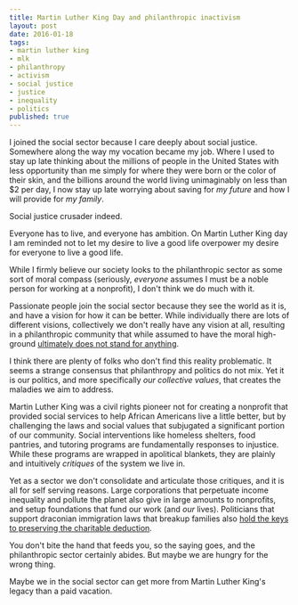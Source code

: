 ```yaml
---
title: Martin Luther King Day and philanthropic inactivism
layout: post
date: 2016-01-18
tags:
- martin luther king
- mlk
- philanthropy
- activism
- social justice
- justice
- inequality
- politics
published: true
---
```


I joined the social sector because I care deeply about social justice. Somewhere along the way my vocation became my job. Where I used to stay up late thinking about the millions of people in the United States with less opportunity than me simply for where they were born or the color of their skin, and the billions around the world living unimaginably on less than $2 per day, I now stay up late worrying about saving for *my future* and how I will provide for *my family*.

Social justice crusader indeed.

Everyone has to live, and everyone has ambition. On Martin Luther King day I am reminded not to let my desire to live a good life overpower my desire for everyone to live a good life.

While I firmly believe our society looks to the philanthropic sector as some sort of moral compass (seriously, *everyone* assumes I must be a noble person for working at a nonprofit), I don't think we do much with it. 

Passionate people join the social sector because they see the world as it is, and have a vision for how it can be better. While individually there are lots of different visions, collectively we don't really have any vision at all, resulting in a philanthropic community that while assumed to have the moral high-ground [ultimately does not stand for anything][stand-for-anything].

I think there are plenty of folks who don't find this reality problematic. It seems a strange consensus that philanthropy and politics do not mix. Yet it is our politics, and more specifically *our collective values*, that creates the maladies we aim to address.

Martin Luther King was a civil rights pioneer not for creating a nonprofit that provided social services to help African Americans live a little better, but by challenging the laws and social values that subjugated a significant portion of our community. Social interventions like homeless shelters, food pantries, and tutoring programs are fundamentally responses to injustice. While these programs are wrapped in apolitical blankets, they are plainly and intuitively *critiques* of the system we live in.

Yet as a sector we don't consolidate and articulate those critiques, and it is all for self serving reasons. Large corporations that perpetuate income inequality and pollute the planet also give in large amounts to nonprofits, and setup foundations that fund our work (and *our* lives). Politicians that support draconian immigration laws that breakup families also [hold the keys to preserving the charitable deduction][tax-deduction].

You don't bite the hand that feeds you, so the saying goes, and the philanthropic sector certainly abides. But maybe we are hungry for the wrong thing. 

Maybe we in the social sector can get more from Martin Luther King's legacy than a paid vacation.

[tax-deduction]: https://philanthropy.com/article/Nonprofit-Advocates-Optimistic/234062/?key=sC_ZATk201Wgj9x9SYFp27fql__D-x0J6kbNykekRyJsWEdYTktiSlI0YUVtcFVqRzgyeVBPVkJMa3J5NVRmSW5QUi0zaWdMVEFj
[stand-for-anything]: http://fullcontactphilanthropy.com/2016/01/06/philanthropy-does-not-stand-for-anything/